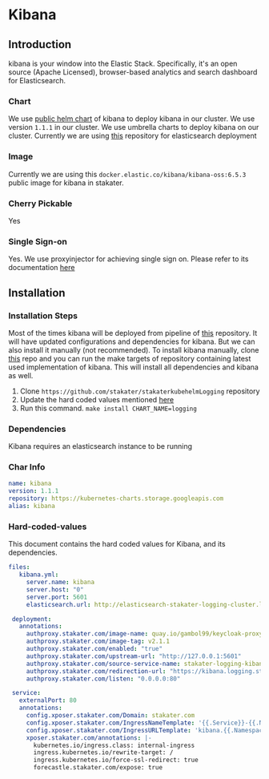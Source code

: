 # Kibana

## Introduction

kibana is your window into the Elastic Stack. Specifically, it's an open source (Apache Licensed), browser-based analytics and search dashboard for Elasticsearch.

### Chart

We use [public helm chart](https://github.com/helm/charts/tree/master/stable/kibana) of kibana to deploy kibana in our cluster. We use version `1.1.1` in our cluster. We use umbrella charts to deploy kibana on our cluster. Currently we are using [this](https://github.com/stakater/stakaterkubelogging) repository for elasticsearch deployment

### Image

Currently we are using this `docker.elastic.co/kibana/kibana-oss:6.5.3` public image for kibana in stakater.

### Cherry Pickable

Yes

### Single Sign-on

Yes. We use proxyinjector for achieving single sign on. Please refer to its documentation [here](https://playbook.stakater.com/content/tools/global/proxyinjector/developer-documentation.html)

## Installation

### Installation Steps

Most of the times kibana will be deployed from pipeline of [this](https://github.com/stakater/stakaterkubehelmLogging) repository. It will have updated configurations and dependencies for kibana. But we can also install it manually (not recommended). To install kibana manually, clone [this](https://github.com/stakater/stakaterkubehelmLogging) repo and you can run the make targets of repository containing latest used implementation of kibana. This will install all dependencies and kibana as well.

1. Clone `https://github.com/stakater/stakaterkubehelmLogging` repository
2. Update the hard coded values mentioned [here](#Hard-coded-values)
3. Run this command. `make install CHART_NAME=logging`

### Dependencies

Kibana requires an elasticsearch instance to be running

### Char Info

```yaml
name: kibana
version: 1.1.1
repository: https://kubernetes-charts.storage.googleapis.com
alias: kibana
```

### Hard-coded-values

This document contains the hard coded values for Kibana, and its dependencies. 

```yaml
files:
   kibana.yml:
     server.name: kibana
     server.host: "0"
     server.port: 5601
     elasticsearch.url: http://elasticsearch-stakater-logging-cluster.logging:9200

 deployment:
   annotations:
     authproxy.stakater.com/image-name: quay.io/gambol99/keycloak-proxy
     authproxy.stakater.com/image-tag: v2.1.1
     authproxy.stakater.com/enabled: "true"
     authproxy.stakater.com/upstream-url: "http://127.0.0.1:5601"
     authproxy.stakater.com/source-service-name: stakater-logging-kibana
     authproxy.stakater.com/redirection-url: "https://kibana.logging.stakater.com"
     authproxy.stakater.com/listen: "0.0.0.0:80"

 service:
   externalPort: 80
   annotations:
     config.xposer.stakater.com/Domain: stakater.com
     config.xposer.stakater.com/IngressNameTemplate: '{{.Service}}-{{.Namespace}}'
     config.xposer.stakater.com/IngressURLTemplate: 'kibana.{{.Namespace}}.{{.Domain}}'
     xposer.stakater.com/annotations: |-
       kubernetes.io/ingress.class: internal-ingress
       ingress.kubernetes.io/rewrite-target: /
       ingress.kubernetes.io/force-ssl-redirect: true
       forecastle.stakater.com/expose: true
```